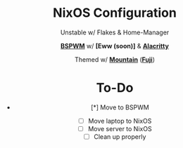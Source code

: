 <div align = center>

# NixOS Configuration 

Unstable w/ Flakes & Home-Manager

**[BSPWM]** w/ **[Eww (soon)]** & **[Alacritty]**

Themed w/ **[Mountain]** (**[Fuji]**)
<br>

# To-Do

- [*] Move to BSPWM
- [ ] Move laptop to NixOS
- [ ] Move server to NixOS
- [ ] Clean up properly

<br>

<!----------------------------------------------------------------------------->

[BSPWM]: https://github.com/baskerville/bspwm
[Eww]: https://github.com/elkowar/eww
[Alacritty]: https://github.com/alacritty/alacritty
[Mountain]: https://github.com/mountain-theme/Mountain
[Fuji]: https://github.com/mountain-theme/Mountain/blob/master/docs/fuji.org
